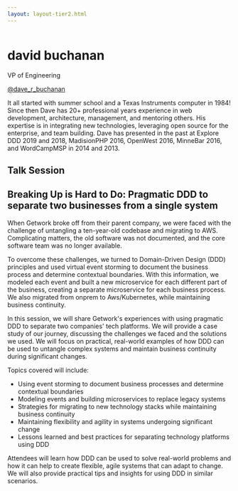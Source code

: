 ```yaml
---
layout: layout-tier2.html
---
```

<div class="container section featured-speaker">
   <div class="row">
     <div class="col-xs-12 col-sm-2 new-img-container">
       <img class="new-speaker-page-img david-buchanan" />
       </div>
     <div class="col-xs-12 col-sm-10 copy-container">
       <h1 class="speaker-header">david buchanan</h1>
       <span class="speaker-subtitle">VP of Engineering</span>
       <p><a class="speaker-handle" href="https://twitter.com/dave_r_buchanan" target="_blank">@dave_r_buchanan</a></p>
       <p>It all started with summer school and a Texas Instruments computer in 1984! Since then Dave has 20+ professional years experience in web development, architecture, management, and mentoring others. His expertise is in integrating new technologies, leveraging open source for the enterprise, and team building. Dave has presented in the past at Explore DDD 2019 and 2018, MadisionPHP 2016, OpenWest 2016, MinneBar 2016, and WordCampMSP in 2014 and 2013.</p>
       <h2>Talk Session</h2>
       <h2 class="gold">Breaking Up is Hard to Do: Pragmatic DDD to separate two businesses from a single system</h2>
       <p>When Getwork broke off from their parent company, we were faced with the challenge of untangling a ten-year-old codebase and migrating to AWS. Complicating matters, the old software was not documented, and the core software team was no longer available.</p>
        <p>To overcome these challenges, we turned to Domain-Driven Design (DDD) principles and used virtual event storming to document the business process and determine contextual boundaries. With this information, we modeled each event and built a new microservice for each different part of the business, creating a separate microservice for each business process. We also migrated from onprem to Aws/Kubernetes, while maintaining business continuity.</p>
        <p>In this session, we will share Getwork's experiences with using pragmatic DDD to separate two companies' tech platforms. We will provide a case study of our journey, discussing the challenges we faced and the solutions we used. We will focus on practical, real-world examples of how DDD can be used to untangle complex systems and maintain business continuity during significant changes.</p>
        <p>Topics covered will include:</p>
        <ul>
            <li>Using event storming to document business processes and determine contextual boundaries</li>
            <li>Modeling events and building microservices to replace legacy systems</li>
            <li>Strategies for migrating to new technology stacks while maintaining business continuity</li>
            <li>Maintaining flexibility and agility in systems undergoing significant change</li>
            <li>Lessons learned and best practices for separating technology platforms using DDD</li>
        </ul>
        <p>Attendees will learn how DDD can be used to solve real-world problems and how it can help to create flexible, agile systems that can adapt to change. We will also provide practical tips and insights for using DDD in similar scenarios.</p>
     </div>
   </div>
 </div>
